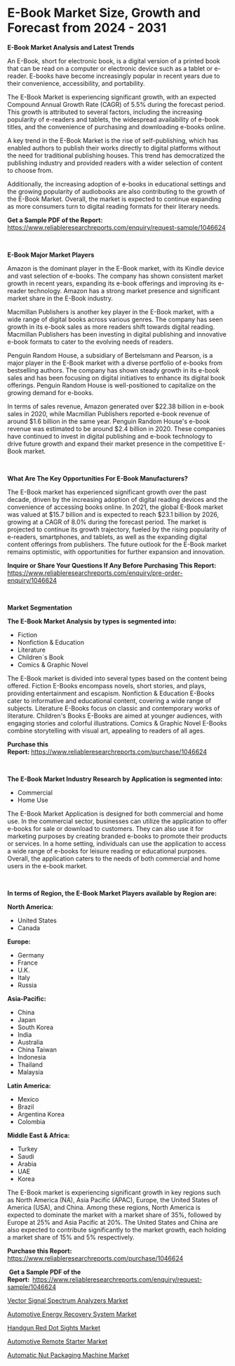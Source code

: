 <p><h1>E-Book Market Size, Growth and Forecast from 2024 - 2031</h1></p><p><strong>E-Book Market Analysis and Latest Trends</strong></p>
<p><p>An E-Book, short for electronic book, is a digital version of a printed book that can be read on a computer or electronic device such as a tablet or e-reader. E-books have become increasingly popular in recent years due to their convenience, accessibility, and portability.</p><p>The E-Book Market is experiencing significant growth, with an expected Compound Annual Growth Rate (CAGR) of 5.5% during the forecast period. This growth is attributed to several factors, including the increasing popularity of e-readers and tablets, the widespread availability of e-book titles, and the convenience of purchasing and downloading e-books online.</p><p>A key trend in the E-Book Market is the rise of self-publishing, which has enabled authors to publish their works directly to digital platforms without the need for traditional publishing houses. This trend has democratized the publishing industry and provided readers with a wider selection of content to choose from.</p><p>Additionally, the increasing adoption of e-books in educational settings and the growing popularity of audiobooks are also contributing to the growth of the E-Book Market. Overall, the market is expected to continue expanding as more consumers turn to digital reading formats for their literary needs.</p></p>
<p><strong>Get a Sample PDF of the Report:&nbsp;</strong> <a href="https://www.reliableresearchreports.com/enquiry/request-sample/1046624">https://www.reliableresearchreports.com/enquiry/request-sample/1046624</a></p>
<p>&nbsp;</p>
<p><strong>E-Book Major Market Players</strong></p>
<p><p>Amazon is the dominant player in the E-Book market, with its Kindle device and vast selection of e-books. The company has shown consistent market growth in recent years, expanding its e-book offerings and improving its e-reader technology. Amazon has a strong market presence and significant market share in the E-Book industry.</p><p>Macmillan Publishers is another key player in the E-Book market, with a wide range of digital books across various genres. The company has seen growth in its e-book sales as more readers shift towards digital reading. Macmillan Publishers has been investing in digital publishing and innovative e-book formats to cater to the evolving needs of readers.</p><p>Penguin Random House, a subsidiary of Bertelsmann and Pearson, is a major player in the E-Book market with a diverse portfolio of e-books from bestselling authors. The company has shown steady growth in its e-book sales and has been focusing on digital initiatives to enhance its digital book offerings. Penguin Random House is well-positioned to capitalize on the growing demand for e-books.</p><p>In terms of sales revenue, Amazon generated over $22.38 billion in e-book sales in 2020, while Macmillan Publishers reported e-book revenue of around $1.6 billion in the same year. Penguin Random House's e-book revenue was estimated to be around $2.4 billion in 2020. These companies have continued to invest in digital publishing and e-book technology to drive future growth and expand their market presence in the competitive E-Book market.</p></p>
<p>&nbsp;</p>
<p><strong>What Are The Key Opportunities For E-Book Manufacturers?</strong></p>
<p><p>The E-Book market has experienced significant growth over the past decade, driven by the increasing adoption of digital reading devices and the convenience of accessing books online. In 2021, the global E-Book market was valued at $15.7 billion and is expected to reach $23.1 billion by 2026, growing at a CAGR of 8.0% during the forecast period. The market is projected to continue its growth trajectory, fueled by the rising popularity of e-readers, smartphones, and tablets, as well as the expanding digital content offerings from publishers. The future outlook for the E-Book market remains optimistic, with opportunities for further expansion and innovation.</p></p>
<p><strong>Inquire or Share Your Questions If Any Before Purchasing This Report:</strong> <a href="https://www.reliableresearchreports.com/enquiry/pre-order-enquiry/1046624">https://www.reliableresearchreports.com/enquiry/pre-order-enquiry/1046624</a></p>
<p>&nbsp;</p>
<p><strong>Market Segmentation</strong></p>
<p><strong>The E-Book Market Analysis by types is segmented into:</strong></p>
<p><ul><li>Fiction</li><li>Nonfiction & Education</li><li>Literature</li><li>Children`s Book</li><li>Comics & Graphic Novel</li></ul></p>
<p><p>The E-Book market is divided into several types based on the content being offered. Fiction E-Books encompass novels, short stories, and plays, providing entertainment and escapism. Nonfiction & Education E-Books cater to informative and educational content, covering a wide range of subjects. Literature E-Books focus on classic and contemporary works of literature. Children's Books E-Books are aimed at younger audiences, with engaging stories and colorful illustrations. Comics & Graphic Novel E-Books combine storytelling with visual art, appealing to readers of all ages.</p></p>
<p><strong>Purchase this Report:&nbsp;</strong><a href="https://www.reliableresearchreports.com/purchase/1046624">https://www.reliableresearchreports.com/purchase/1046624</a></p>
<p>&nbsp;</p>
<p><strong>The E-Book Market Industry Research by Application is segmented into:</strong></p>
<p><ul><li>Commercial</li><li>Home Use</li></ul></p>
<p><p>The E-Book Market Application is designed for both commercial and home use. In the commercial sector, businesses can utilize the application to offer e-books for sale or download to customers. They can also use it for marketing purposes by creating branded e-books to promote their products or services. In a home setting, individuals can use the application to access a wide range of e-books for leisure reading or educational purposes. Overall, the application caters to the needs of both commercial and home users in the e-book market.</p></p>
<p>&nbsp;</p>
<p><strong>In terms of Region, the E-Book Market Players available by Region are:</strong></p>
<p>
    <p> <strong> North America: </strong>
        <ul>
            <li>United States</li>
            <li>Canada</li>
        </ul>
        </p> 
    <p> <strong> Europe: </strong>
        <ul>
            <li>Germany</li>
            <li>France</li>
            <li>U.K.</li>
            <li>Italy</li>
            <li>Russia</li>
        </ul>
        </p> 
    <p> <strong> Asia-Pacific: </strong>
        <ul>
            <li>China</li>
            <li>Japan</li>
            <li>South Korea</li>
            <li>India</li>
            <li>Australia</li>
            <li>China Taiwan</li>
            <li>Indonesia</li>
            <li>Thailand</li>
            <li>Malaysia</li>
        </ul>
        </p> 
    <p> <strong> Latin America: </strong>
        <ul>
            <li>Mexico</li>
            <li>Brazil</li>
            <li>Argentina Korea</li>
            <li>Colombia</li>
        </ul>
        </p> 
    <p> <strong> Middle East & Africa: </strong>
        <ul>
            <li>Turkey</li>
            <li>Saudi</li>
            <li>Arabia</li>
            <li>UAE</li>
            <li>Korea</li>
        </ul>
    </p>
    </p>
<p><p>The E-Book market is experiencing significant growth in key regions such as North America (NA), Asia Pacific (APAC), Europe, the United States of America (USA), and China. Among these regions, North America is expected to dominate the market with a market share of 35%, followed by Europe at 25% and Asia Pacific at 20%. The United States and China are also expected to contribute significantly to the market growth, each holding a market share of 15% and 5% respectively.</p></p>
<p><strong>Purchase this Report: </strong><a href="https://www.reliableresearchreports.com/purchase/1046624">https://www.reliableresearchreports.com/purchase/1046624</a></p>
<p>&nbsp;<strong>Get a Sample PDF of the Report:&nbsp;&nbsp;</strong><a href="https://www.reliableresearchreports.com/enquiry/request-sample/1046624">https://www.reliableresearchreports.com/enquiry/request-sample/1046624</a></p>
<p><strong></strong></p>
<p><p><a href="https://medium.com/@ruthmorales25/vector-signal-spectrum-analyzers-market-comprehensive-assessment-by-type-application-and-1221178a3079">Vector Signal Spectrum Analyzers Market</a></p><p><a href="https://github.com/Paul14Anderson63/Market-Research-Report-List-2/blob/main/automotive-energy-recovery-system-market.md">Automotive Energy Recovery System Market</a></p><p><a href="https://medium.com/@ruthmorales25/handgun-red-dot-sights-market-size-reveals-the-best-marketing-channels-in-global-industry-4ca45afc67a7">Handgun Red Dot Sights Market</a></p><p><a href="https://github.com/mabutironaldo/Market-Research-Report-List-3/blob/main/automotive-remote-starter-market.md">Automotive Remote Starter Market</a></p><p><a href="https://medium.com/@anamariaagolli86/automatic-nut-packaging-machine-nbsp-market-focuses-on-market-share-size-and-projected-forecast-e2cbf9698c18">Automatic Nut Packaging Machine Market</a></p></p>